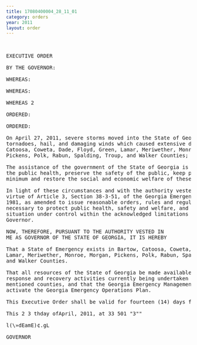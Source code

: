 ```yaml
---
title: 17080400004_28_11_01
category: orders
year: 2011
layout: order
---
```


<pre> 

EXECUTIVE ORDER

BY THE GOVERNOR:

WHEREAS:

WHEREAS:

WHEREAS 2

ORDERED:

ORDERED:

On April 27, 2011, severe storms moved into the State of Georgia producing
tornadoes, hail, and damaging winds which caused extensive damage in Bartow,
Catoosa, Coweta, Dade, Floyd, Green, Lamar, Meriwether, Monroe, Morgan,
Pickens, Polk, Rabun, Spalding, Troup, and Walker Counties; and

The assistance of the government of the State of Georgia is necessary to protect
the public health, preserve the safety of the public, keep property damage to a
minimum and restore the social and economic welfare of these counties; and

In light of these circumstances and with the authority vested in the Governor by
virtue of Article 3, Section 38-3-51, of the Georgia Emergency Management Act of
1981, as amended to issue reasonable orders, rules and regulations as are deemed
necessary to protect public health, safety and welfare, and to bring the emergency
situation under control within the acknowledged limitations of the powers of the
Governor.

NOW, THEREFORE, PURSUANT TO THE AUTHORITY VESTED IN
ME AS GOVERNOR OF THE STATE OF GEORGIA, IT IS HEREBY

That a State of Emergency exists in Bartow, Catoosa, Coweta, Dade, Floyd, Green,
Lamar, Meriwether, Monroe, Morgan, Pickens, Polk, Rabun, Spalding, Troup,
and Walker Counties.

That all resources of the State of Georgia be made available to assist in the
response and recovery activities currently being undertaken in the above
mentioned counties, and that the Georgia Emergency Management Agency
activate the Georgia Emergency Operations Plan.

This Executive Order shall be valid for fourteen (14) days from this date.

This 2 3 thday ofApril, 2011, at 33 501 "3""

l(\»dEamE)¢.gL

GOVERNOR

</pre>
